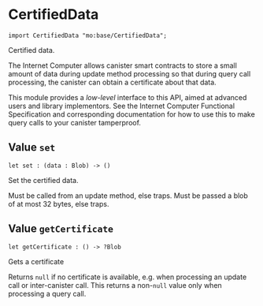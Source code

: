 # CertifiedData

``` motoko
import CertifiedData "mo:base/CertifiedData";
```

Certified data.

The Internet Computer allows canister smart contracts to store a small amount of data during
update method processing so that during query call processing, the canister can obtain
a certificate about that data.

This module provides a _low-level_ interface to this API, aimed at advanced
users and library implementors. See the Internet Computer Functional
Specification and corresponding documentation for how to use this to make query
calls to your canister tamperproof.

## Value `set`
``` motoko no-repl
let set : (data : Blob) -> ()
```

Set the certified data.

Must be called from an update method, else traps.
Must be passed a blob of at most 32 bytes, else traps.

## Value `getCertificate`
``` motoko no-repl
let getCertificate : () -> ?Blob
```

Gets a certificate

Returns `null` if no certificate is available, e.g. when processing an
update call or inter-canister call. This returns a non-`null` value only
when processing a query call.
